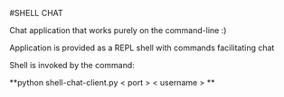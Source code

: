 #SHELL CHAT

Chat application that works purely on the command-line :)

Application is provided as a REPL shell with commands
facilitating chat

Shell is invoked by the command:

 **python shell-chat-client.py < port > < username > **
